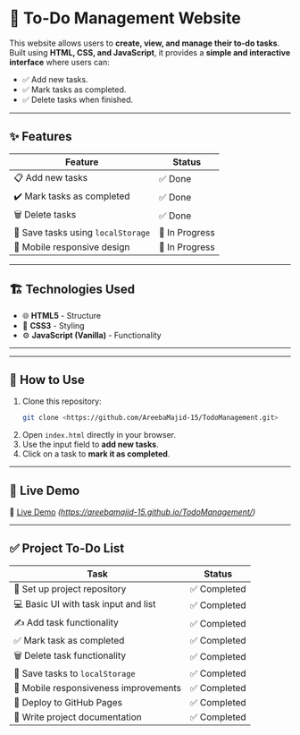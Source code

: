 # 📝 To-Do Management Website

This website allows users to **create, view, and manage their to-do tasks**.  
Built using **HTML, CSS, and JavaScript**, it provides a **simple and interactive interface** where users can:

- ✅ Add new tasks.
- ✅ Mark tasks as completed.
- ✅ Delete tasks when finished.
---

## ✨ Features

| Feature | Status |
|---|---|
| 📋 Add new tasks | ✅ Done |
| ✔️ Mark tasks as completed | ✅ Done |
| 🗑️ Delete tasks | ✅ Done |
| 💾 Save tasks using `localStorage` | 🔄 In Progress |
| 📱 Mobile responsive design | 🔄 In Progress |

---

## 🏗️ Technologies Used

- 🌐 **HTML5** - Structure
- 🎨 **CSS3** - Styling
- ⚙️ **JavaScript (Vanilla)** - Functionality

---

---

## 📌 How to Use

1. Clone this repository:
    ```bash
    git clone <https://github.com/AreebaMajid-15/TodoManagement.git>
    ```
2. Open `index.html` directly in your browser.
3. Use the input field to **add new tasks**.
4. Click on a task to **mark it as completed**.

---

## 🚀 Live Demo

🔗 [Live Demo](#) _(https://areebamajid-15.github.io/TodoManagement/)_

---

## ✅ Project To-Do List

| Task | Status |
|---|---|
| 🏁 Set up project repository | ✅ Completed |
| 💻 Basic UI with task input and list | ✅ Completed |
| ✍️ Add task functionality | ✅ Completed |
| ✅ Mark task as completed | ✅ Completed |
| 🗑️ Delete task functionality | ✅ Completed |
| 💾 Save tasks to `localStorage` | ✅ Completed |
| 📱 Mobile responsiveness improvements | ✅ Completed|
| 🚀 Deploy to GitHub Pages | ✅ Completed |
| 📖 Write project documentation | ✅ Completed |



